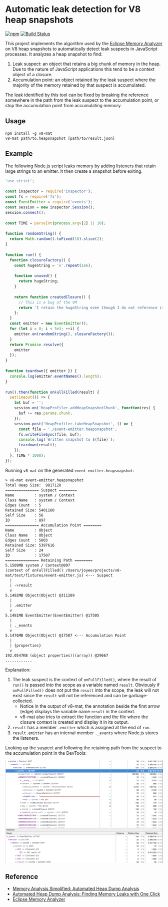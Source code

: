 # Automatic leak detection for V8 heap snapshots

[![npm](https://img.shields.io/npm/v/v8-mat.svg?style=flat-square)](https://npmjs.org/package/v8-mat)
[![Build Status](https://img.shields.io/travis/joyeecheung/v8-mat.svg?style=flat-square)](https://travis-ci.com/joyeecheung/v8-mat)

This project implements the algorithm used by the [Eclipse Memory Analyzer](https://www.eclipse.org/mat/)
on V8 heap snapshots to automatically detect leak suspects in JavaScript processes. It
analyzes a heap snapshot to find:

1. Leak suspect: an object that retains a big chunk of memory in the heap. Due to the
  nature of JavaScript applications this tend to be a context object of a closure.
2. Accumulation point: an object retained by the leak suspect where the majority of the
  memory retained by that suspect is accumulated.

The leak identified by this tool can be fixed by breaking the reference somewhere in the path
from the leak suspect to the accumulation point, or stop the accumulation point from accumulating
memory.

## Usage

```
npm install -g v8-mat
v8-mat path/to.heapsnapshot [path/to/result.json]
```

## Example

The following Node.js script leaks memory by adding listeners that retain large strings
to an emitter. It then create a snapshot before exiting.

```js
'use strict';

const inspector = require('inspector');
const fs = require('fs');
const EventEmitter = require('events');
const session = new inspector.Session();
session.connect();

const TIME = parseInt(process.argv[2] || 10);

function randomString() {
  return Math.random().toFixed(16).slice(2);
}

function run() {
  function closureFactory() {
    const hugeString = 'x'.repeat(1e6);

    function unused() {
      return hugeString;
    }

    return function createdClosure() {
      // This is a bug of the VM
      return 'I retain the hugeString even though I do not reference it';
    };
  }
  const emitter = new EventEmitter();
  for (let i = 0; i < 5e3; ++i) {
    emitter.on(randomString(), closureFactory());
  }
  return Promise.resolve({
    emitter
  });
}

function teardown({ emitter }) {
  console.log(emitter.eventNames().length);
}

run().then(function onFullFilled(result) {
  setTimeout(() => {
    let buf = '';
    session.on('HeapProfiler.addHeapSnapshotChunk', function(res) {
      buf += res.params.chunk;
    });
    session.post('HeapProfiler.takeHeapSnapshot', () => {
      const file = './event-emitter.heapsnapshot';
      fs.writeFileSync(file, buf);
      console.log(`Written snapshot to ${file}`);
      teardown(result);
    });
  }, TIME * 1000);
});
```

Running `v8-mat` on the generated `event-emitter.heapsnapshot`:

```
> v8-mat event-emitter.heapsnapshot
Total Heap Size:  9817128
=============== Suspect ========
Name         : system / Context
Class Name   : system / Context
Edges Count  : 5
Retained Size: 5401160
Self Size    : 56
ID           : 897
=============== Accumulation Point ========
Name         : Object
Class Name   : Object
Edges Count  : 5003
Retained Size: 5397616
Self Size    : 24
ID           : 17507
=============== Retaining Path ========
5.1509MB system / Context@897
(context of onFullFilled() /Users/joyee/projects/v8-mat/test/fixtures/event-emitter.js) <--- Suspect
  |
  | ->result
  v
5.1482MB Object(Object) @311289
  |
  | .emitter
  v
5.1481MB EventEmitter(EventEmitter) @17505
  |
  | ._events
  v
5.1476MB Object(Object) @17507 <--- Accumulation Point
  |
  | {properties}
  v
192.0547KB (object properties)((array)) @29667
............
```

Explanation:

1. The leak suspect is the context of `onFullFilled()`, where the result of `run()`
  is passed into the scope as a variable named `result`.
  Obviously if `onFullFilled()` does not put the `result` into the scope,
  the leak will not exist since the `result` will not be referenced
  and can be garbage-collected.
     - Notice in the output of v8-mat, the annotation beside the first arrow (edge)
      displays the variable name `result` in the context.
    - v8-mat also tries to extract the function and the file where the closure context
      is created and display it in its output.
2. `result` has a member `.emitter` which is assigned at the end of `run`.
3. `result.emitter` has an internal member `._events` where Node.js stores the
  listeners.

Looking up the suspect and following the retaining path from the suspect to the accumulation point
in the DevTools:

![](./test/fixtures/event-emitter.png)


## Reference

- [Memory Analysis Simplified: Automated Heap Dump Analysis](https://www.eclipsecon.org/2008/sub/attachments/Memory_Analysis_Simplified_Automated_Heap_Dump_Analysis_for_Developers_Testers_and_Technical_Support_Employees.pdf)
- [Automated Heap Dump Analysis: Finding Memory Leaks with One Click](http://memoryanalyzer.blogspot.com/2008/05/automated-heap-dump-analysis-finding.html)
- [Eclipse Memory Analyzer](https://www.eclipse.org/mat/)
